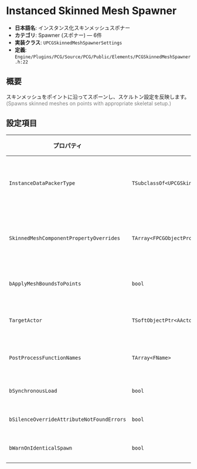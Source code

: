 # Instanced Skinned Mesh Spawner

- **日本語名**: インスタンス化スキンメッシュスポナー
- **カテゴリ**: Spawner (スポナー) — 6件
- **実装クラス**: `UPCGSkinnedMeshSpawnerSettings`
- **定義**: `Engine/Plugins/PCG/Source/PCG/Public/Elements/PCGSkinnedMeshSpawner.h:22`

## 概要

スキンメッシュをポイントに沿ってスポーンし、スケルトン設定を反映します。<br><span style='color:gray'>(Spawns skinned meshes on points with appropriate skeletal setup.)</span>

## 設定項目


| プロパティ | 型 | 初期値 | 説明 |
| --- | --- | --- | --- |
| `InstanceDataPackerType` | `TSubclassOf<UPCGSkinnedMeshInstanceDataPackerBase>` | なし | アニメーション用カスタムデータの打ち込み方法を定義します。クォータニオン等の属性型に応じたパッキングを行うクラスを指定します。 |
| `SkinnedMeshComponentPropertyOverrides` | `TArray<FPCGObjectPropertyOverrideDescription>` | なし | 属性値をアニメバンク記述子のプロパティへマッピングして上書きします（現在は SelectByAttribute メッシュ選択時のみ有効）。 |
| `bApplyMeshBoundsToPoints` | `bool` | `true` | 生成されるメッシュの境界をポイントの BoundsMin/BoundsMax に反映させます。 |
| `TargetActor` | `TSoftObjectPtr<AActor>` | なし | インスタンスを追加するターゲットアクタ。指定が無い場合は PCG 実行アクタが使用されます。 |
| `PostProcessFunctionNames` | `TArray<FName>` | なし | スポーン後にターゲットアクタ上で呼び出す `CallInEditor` 対応関数名を列挙します。 |
| `bSynchronousLoad` | `bool` | `false` | メッシュやマテリアルを同期ロードします。既定は非同期です。 |
| `bSilenceOverrideAttributeNotFoundErrors` | `bool` | `false` | プロパティ上書き用属性が見つからない場合のエラーを抑制します。 |
| `bWarnOnIdenticalSpawn` | `bool` | `true` | 同条件での再スポーン時に警告を出して無駄な生成を検知します。 |
